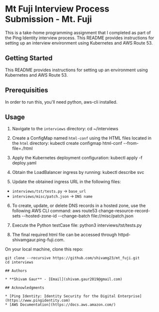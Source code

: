# Mt Fuji Interview Process Submission - Mt. Fuji

This is a take-home programming assignment that I completed as part of the Ping Identity interview process. This README provides instructions for setting up an interview environment using Kubernetes and AWS Route 53.

## Getting Started

This README provides instructions for setting up an environment using Kubernetes and AWS Route 53.

## Prerequisities

In order to run this, you'll need python, aws-cli installed.


## Usage

1. Navigate to the `interviews` directory:
    cd ~/interviews

2. Create a ConfigMap named `html-conf` using the HTML files located in the `html` directory:
    kubectl create configmap html-conf --from-file=./html

3. Apply the Kubernetes deployment configuration:
    kubectl apply -f deploy.yaml

4. Obtain the LoadBalancer ingress by running:
    kubectl describe svc

5. Update the obtained ingress URL in the following files:
- `interviews/tst/tests.py` -> `base_url`
- `interviews/misc/patch.json` -> `DNS name`

6. To create, update, or delete DNS records in a hosted zone, use the following AWS CLI command:
    aws route53 change-resource-record-sets --hosted-zone-id <hosted-zone-id> --change-batch file://misc/patch.json

7. Execute the Python testCase file:
    python3 interviews/tst/tests.py

8. The final required html file can be accessed through httpd-shivamgaur.ping-fuji.com.


On your local machine, clone this repo:

```shell
git clone --recursive https://github.com/shivamg23/mt_fuji.git
cd interviews

## Authors

* **Shivam Gaur** - [Email](shivam.gaur2019@gmail.com)

## Acknowledgments

* [Ping Identity: Identity Security for the Digital Enterprise](https://www.pingidentity.com)
* [AWS Documentation](https://docs.aws.amazon.com/)
